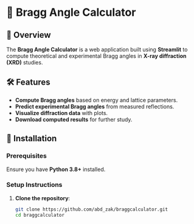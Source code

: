 # 🔬 Bragg Angle Calculator

## 📖 Overview
The **Bragg Angle Calculator** is a web application built using **Streamlit** to compute theoretical and experimental Bragg angles in **X-ray diffraction (XRD)** studies.

## 🛠 Features
- **Compute Bragg angles** based on energy and lattice parameters.
- **Predict experimental Bragg angles** from measured reflections.
- **Visualize diffraction data** with plots.
- **Download computed results** for further study.

## 🚀 Installation

### Prerequisites
Ensure you have **Python 3.8+** installed.

### Setup Instructions
1. **Clone the repository**:
   ```bash
   git clone https://github.com/abd_zak/braggcalculator.git
   cd braggcalculator
